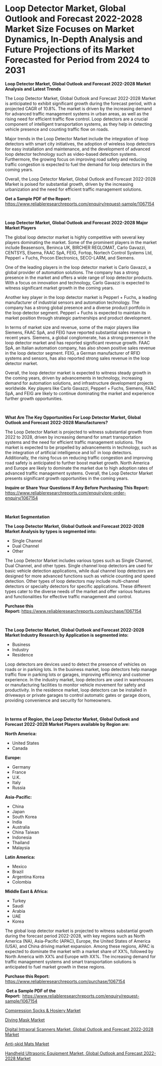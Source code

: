 <p><h1>Loop Detector Market, Global Outlook and Forecast 2022-2028 Market Size Focuses on Market Dynamics, In-Depth Analysis and Future Projections of its Market Forecasted for Period from 2024 to 2031</h1></p><p><strong>Loop Detector Market, Global Outlook and Forecast 2022-2028 Market Analysis and Latest Trends</strong></p>
<p><p>The Loop Detector Market, Global Outlook and Forecast 2022-2028 Market is anticipated to exhibit significant growth during the forecast period, with a projected CAGR of 10.8%. The market is driven by the increasing demand for advanced traffic management systems in urban areas, as well as the rising need for efficient traffic flow control. Loop detectors are a crucial component of intelligent transportation systems, as they help in detecting vehicle presence and counting traffic flow on roads. </p><p>Major trends in the Loop Detector Market include the integration of loop detectors with smart city initiatives, the adoption of wireless loop detectors for easy installation and maintenance, and the development of advanced loop detector technology such as video-based detection systems. Furthermore, the growing focus on improving road safety and reducing traffic congestion is expected to fuel the demand for loop detectors in the coming years.</p><p>Overall, the Loop Detector Market, Global Outlook and Forecast 2022-2028 Market is poised for substantial growth, driven by the increasing urbanization and the need for efficient traffic management solutions.</p></p>
<p><strong>Get a Sample PDF of the Report:&nbsp;</strong> <a href="https://www.reliableresearchreports.com/enquiry/request-sample/1067154">https://www.reliableresearchreports.com/enquiry/request-sample/1067154</a></p>
<p>&nbsp;</p>
<p><strong>Loop Detector Market, Global Outlook and Forecast 2022-2028 Major Market Players</strong></p>
<p><p>The global loop detector market is highly competitive with several key players dominating the market. Some of the prominent players in the market include Beasensors, Beninca UK, BIRCHER REGLOMAT, Carlo Gavazzi, CENTSYS, Elsema, FAAC SpA, FEIG, Fortop, Nortech Control Systems Ltd, Pepperl + Fuchs, Procon Electronics, SECO-LARM, and Siemens.</p><p>One of the leading players in the loop detector market is Carlo Gavazzi, a global provider of automation solutions. The company has a strong presence in the market and offers a wide range of loop detector products. With a focus on innovation and technology, Carlo Gavazzi is expected to witness significant market growth in the coming years.</p><p>Another key player in the loop detector market is Pepperl + Fuchs, a leading manufacturer of industrial sensors and automation technology. The company has a strong global presence and a diverse product portfolio in the loop detector segment. Pepperl + Fuchs is expected to maintain its market position through strategic partnerships and product development.</p><p>In terms of market size and revenue, some of the major players like Siemens, FAAC SpA, and FEIG have reported substantial sales revenue in recent years. Siemens, a global conglomerate, has a strong presence in the loop detector market and has reported significant revenue growth. FAAC SpA, an Italian automation company, has also shown positive sales revenue in the loop detector segment. FEIG, a German manufacturer of RFID systems and sensors, has also reported strong sales revenue in the loop detector market.</p><p>Overall, the loop detector market is expected to witness steady growth in the coming years, driven by advancements in technology, increasing demand for automation solutions, and infrastructure development projects worldwide. Key players like Carlo Gavazzi, Pepperl + Fuchs, Siemens, FAAC SpA, and FEIG are likely to continue dominating the market and experience further growth opportunities.</p></p>
<p>&nbsp;</p>
<p><strong>What Are The Key Opportunities For Loop Detector Market, Global Outlook and Forecast 2022-2028 Manufacturers?</strong></p>
<p><p>The Loop Detector Market is projected to witness substantial growth from 2022 to 2028, driven by increasing demand for smart transportation systems and the need for efficient traffic management solutions. The market is expected to be propelled by advancements in technology, such as the integration of artificial intelligence and IoT in loop detectors. Additionally, the rising focus on reducing traffic congestion and improving road safety is anticipated to further boost market growth. North America and Europe are likely to dominate the market due to high adoption rates of advanced traffic management systems. Overall, the Loop Detector Market presents significant growth opportunities in the coming years.</p></p>
<p><strong>Inquire or Share Your Questions If Any Before Purchasing This Report:</strong> <a href="https://www.reliableresearchreports.com/enquiry/pre-order-enquiry/1067154">https://www.reliableresearchreports.com/enquiry/pre-order-enquiry/1067154</a></p>
<p>&nbsp;</p>
<p><strong>Market Segmentation</strong></p>
<p><strong>The Loop Detector Market, Global Outlook and Forecast 2022-2028 Market Analysis by types is segmented into:</strong></p>
<p><ul><li>Single Channel</li><li>Dual Channel</li><li>Other</li></ul></p>
<p><p>The Loop Detector Market includes various types such as Single Channel, Dual Channel, and other types. Single channel loop detectors are used for basic vehicle detection applications, while dual channel loop detectors are designed for more advanced functions such as vehicle counting and speed detection. Other types of loop detectors may include multi-channel detectors or specialty detectors for specific applications. These different types cater to the diverse needs of the market and offer various features and functionalities for effective traffic management and control.</p></p>
<p><strong>Purchase this Report:&nbsp;</strong><a href="https://www.reliableresearchreports.com/purchase/1067154">https://www.reliableresearchreports.com/purchase/1067154</a></p>
<p>&nbsp;</p>
<p><strong>The Loop Detector Market, Global Outlook and Forecast 2022-2028 Market Industry Research by Application is segmented into:</strong></p>
<p><ul><li>Business</li><li>Industry</li><li>Residence</li></ul></p>
<p><p>Loop detectors are devices used to detect the presence of vehicles on roads or in parking lots. In the business market, loop detectors help manage traffic flow in parking lots or garages, improving efficiency and customer experience. In the industry market, loop detectors are used in warehouses or manufacturing facilities to monitor vehicle movement for safety and productivity. In the residence market, loop detectors can be installed in driveways or private garages to control automatic gates or garage doors, providing convenience and security for homeowners.</p></p>
<p>&nbsp;</p>
<p><strong>In terms of Region, the Loop Detector Market, Global Outlook and Forecast 2022-2028 Market Players available by Region are:</strong></p>
<p>
    <p> <strong> North America: </strong>
        <ul>
            <li>United States</li>
            <li>Canada</li>
        </ul>
        </p> 
    <p> <strong> Europe: </strong>
        <ul>
            <li>Germany</li>
            <li>France</li>
            <li>U.K.</li>
            <li>Italy</li>
            <li>Russia</li>
        </ul>
        </p> 
    <p> <strong> Asia-Pacific: </strong>
        <ul>
            <li>China</li>
            <li>Japan</li>
            <li>South Korea</li>
            <li>India</li>
            <li>Australia</li>
            <li>China Taiwan</li>
            <li>Indonesia</li>
            <li>Thailand</li>
            <li>Malaysia</li>
        </ul>
        </p> 
    <p> <strong> Latin America: </strong>
        <ul>
            <li>Mexico</li>
            <li>Brazil</li>
            <li>Argentina Korea</li>
            <li>Colombia</li>
        </ul>
        </p> 
    <p> <strong> Middle East & Africa: </strong>
        <ul>
            <li>Turkey</li>
            <li>Saudi</li>
            <li>Arabia</li>
            <li>UAE</li>
            <li>Korea</li>
        </ul>
    </p>
    </p>
<p><p>The global loop detector market is projected to witness substantial growth during the forecast period 2022-2028, with key regions such as North America (NA), Asia-Pacific (APAC), Europe, the United States of America (USA), and China driving market expansion. Among these regions, APAC is expected to dominate the market with a market share of XX%, followed by North America with XX% and Europe with XX%. The increasing demand for traffic management systems and smart transportation solutions is anticipated to fuel market growth in these regions.</p></p>
<p><strong>Purchase this Report: </strong><a href="https://www.reliableresearchreports.com/purchase/1067154">https://www.reliableresearchreports.com/purchase/1067154</a></p>
<p>&nbsp;<strong>Get a Sample PDF of the Report:&nbsp;&nbsp;</strong><a href="https://www.reliableresearchreports.com/enquiry/request-sample/1067154">https://www.reliableresearchreports.com/enquiry/request-sample/1067154</a></p>
<p><strong></strong></p>
<p><p><a href="https://medium.com/@markkautzer09/compression-socks-amp-hosiery-market-size-reveals-the-best-marketing-channels-in-global-industry-46f86ca9d64b">Compression Socks & Hosiery Market</a></p><p><a href="https://medium.com/p/1ae792c907ba/edit">Diving Mask Market</a></p><p><a href="https://github.com/nicoletavirag/Market-Research-Report-List-1/blob/main/digital-intraoral-scanners-market-global-outlook-and-forecast-2022-2028-market.md">Digital Intraoral Scanners Market, Global Outlook and Forecast 2022-2028 Market</a></p><p><a href="https://medium.com/@markkautzer09/anti-skid-mats-market-size-and-market-trends-complete-industry-overview-2024-to-2031-5460738a5c54">Anti-skid Mats Market</a></p><p><a href="https://github.com/arionmp/Market-Research-Report-List-1/blob/main/handheld-ultrasonic-equipment-market-global-outlook-and-forecast-2022-2028-market.md">Handheld Ultrasonic Equipment Market, Global Outlook and Forecast 2022-2028 Market</a></p></p>